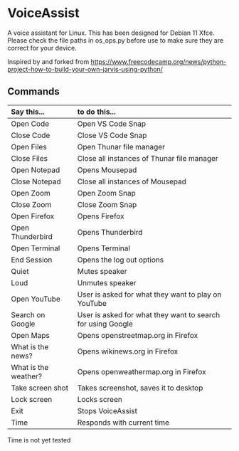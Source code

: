 # VoiceAssist

A voice assistant for Linux.  This has been designed for Debian 11 Xfce.  Please check the file paths in os_ops.py before use to make sure they are correct for your device.

Inspired by and forked from https://www.freecodecamp.org/news/python-project-how-to-build-your-own-jarvis-using-python/

## Commands

| Say this... | to do this... 
| :-------------| :------------- 
| Open Code | Open VS Code Snap
| Close Code | Close VS Code Snap
| Open Files | Open Thunar file manager
| Close Files | Close all instances of Thunar file manager
| Open Notepad | Opens Mousepad
| Close Notepad | Close all instances of Mousepad
| Open Zoom | Open Zoom Snap
| Close Zoom | Close Zoom Snap
| Open Firefox | Opens Firefox
| Open Thunderbird | Opens Thunderbird
| Open Terminal | Opens Terminal
| End Session | Opens the log out options
| Quiet | Mutes speaker
| Loud | Unmutes speaker
| Open YouTube | User is asked for what they want to play on YouTube
| Search on Google | User is asked for what they want to search for using Google
| Open Maps | Opens openstreetmap.org in Firefox
| What is the news? | Opens wikinews.org in Firefox
| What is the weather? | Opens openweathermap.org in Firefox
| Take screen shot | Takes screenshot, saves it to desktop
| Lock screen | Locks screen 
| Exit | Stops VoiceAssist
| Time | Responds with current time

Time is not yet tested


